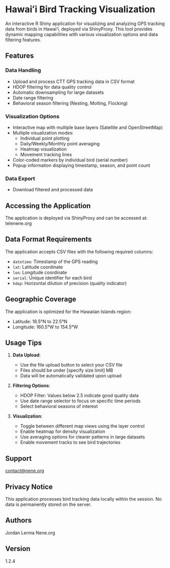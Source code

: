 # Hawaiʻi Bird Tracking Visualization

An interactive R Shiny application for visualizing and analyzing GPS tracking data from birds in Hawaiʻi, deployed via ShinyProxy. This tool provides dynamic mapping capabilities with various visualization options and data filtering features.

## Features

### Data Handling
- Upload and process CTT GPS tracking data in CSV format
- HDOP filtering for data quality control
- Automatic downsampling for large datasets
- Date range filtering
- Behavioral season filtering (Nesting, Molting, Flocking)

### Visualization Options
- Interactive map with multiple base layers (Satellite and OpenStreetMap)
- Multiple visualization modes:
  - Individual point plotting
  - Daily/Weekly/Monthly point averaging
  - Heatmap visualization
  - Movement tracking lines
- Color-coded markers by individual bird (serial number)
- Popup information displaying timestamp, season, and point count

### Data Export
- Download filtered and processed data

## Accessing the Application

The application is deployed via ShinyProxy and can be accessed at:
telenene.org

## Data Format Requirements

The application accepts CSV files with the following required columns:
- `datetime`: Timestamp of the GPS reading
- `lat`: Latitude coordinate
- `lon`: Longitude coordinate
- `serial`: Unique identifier for each bird
- `hdop`: Horizontal dilution of precision (quality indicator)

## Geographic Coverage

The application is optimized for the Hawaiian Islands region:
- Latitude: 18.5°N to 22.5°N
- Longitude: 160.5°W to 154.5°W

## Usage Tips

1. **Data Upload**:
   - Use the file upload button to select your CSV file
   - Files should be under [specify size limit] MB
   - Data will be automatically validated upon upload

2. **Filtering Options**:
   - HDOP Filter: Values below 2.5 indicate good quality data
   - Use date range selector to focus on specific time periods
   - Select behavioral seasons of interest

3. **Visualization**:
   - Toggle between different map views using the layer control
   - Enable heatmap for density visualization
   - Use averaging options for clearer patterns in large datasets
   - Enable movement tracks to see bird trajectories

## Support

contact@nene.org

## Privacy Notice

This application processes bird tracking data locally within the session. No data is permanently stored on the server.

## Authors

Jordan Lerma
Nene.org

## Version
1.2.4
